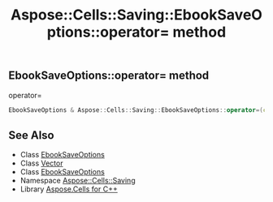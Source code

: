 ﻿---
title: Aspose::Cells::Saving::EbookSaveOptions::operator= method
linktitle: operator=
second_title: Aspose.Cells for C++ API Reference
description: 'Aspose::Cells::Saving::EbookSaveOptions::operator= method. operator= in C++.'
type: docs
weight: 300
url: /cpp/aspose.cells.saving/ebooksaveoptions/operator_asm/
---
## EbookSaveOptions::operator= method


operator=

```cpp
EbookSaveOptions & Aspose::Cells::Saving::EbookSaveOptions::operator=(const EbookSaveOptions &src)
```

## See Also

* Class [EbookSaveOptions](../)
* Class [Vector](../../../aspose.cells/vector/)
* Class [EbookSaveOptions](../)
* Namespace [Aspose::Cells::Saving](../../)
* Library [Aspose.Cells for C++](../../../)
